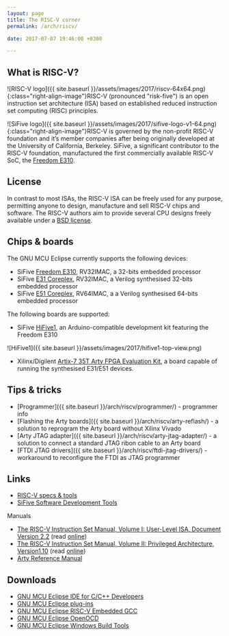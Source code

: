 ```yaml
---
layout: page
title: The RISC-V corner
permalink: /arch/riscv/

date: 2017-07-07 19:46:00 +0300

---
```


## What is RISC-V?

![RISC-V logo]({{ site.baseurl }}/assets/images/2017/riscv-64x64.png){:class="right-align-image"}RISC-V (pronounced "risk-five") is an open instruction set architecture (ISA) based on established reduced instruction set computing (RISC) principles.

![SiFive logo]({{ site.baseurl }}/assets/images/2017/sifive-logo-v1-64.png){:class="right-align-image"}RISC-V is governed by the non-profit RISC-V foundation and it’s member companies after being originally developed at the University of California, Berkeley. SiFive, a significant contributor to the RISC-V foundation, manufactured the first commercially available RISC-V SoC, the [Freedom E310](https://www.sifive.com/products/freedom-e310/).

## License

In contrast to most ISAs, the RISC-V ISA can be freely used for any purpose, permitting anyone to design, manufacture and sell RISC-V chips and software. The RISC-V authors aim to provide several CPU designs freely available under a [BSD license](https://en.wikipedia.org/wiki/BSD_license).

## Chips & boards

The GNU MCU Eclipse currently supports the following devices:

* SiFive [Freedom E310](https://www.sifive.com/products/freedom-e310/), RV32IMAC, a 32-bits embedded processor
* SiFive [E31 Coreplex](https://www.sifive.com/products/coreplex-risc-v-ip/e31/), RV32IMAC, a Verilog synthesised 32-bits embedded processor
* SiFive [E51 Coreplex](https://www.sifive.com/products/coreplex-risc-v-ip/e51/), RV64IMAC, a a Verilog synthesised 64-bits embedded processor

The following boards are supported:

* SiFive [HiFive1](https://www.sifive.com/products/hifive1/), an Arduino-compatible development kit featuring the Freedom E310

![HiFive1]({{ site.baseurl }}/assets/images/2017/hifive1-top-view.png)

* Xilinx/Digilent [Artix-7 35T Arty FPGA Evaluation Kit](https://www.xilinx.com/products/boards-and-kits/arty.html), a board capable of running the synthesised E31/E51 devices.

## Tips & tricks

* [Programmer]({{ site.baseurl }}/arch/riscv/programmer/) - programmer info
* [Flashing the Arty boards]({{ site.baseurl }}/arch/riscv/arty-reflash/) - a solution to reprogram the Arty board without Xilinx Vivado
* [Arty JTAG adapter]({{ site.baseurl }}/arch/riscv/arty-jtag-adapter/) - a solution to connect a standard JTAG ribon cable to an Arty board
* [FTDI JTAG drivers]({{ site.baseurl }}/arch/riscv/ftdi-jtag-drivers/) - workaround to reconfigure the FTDI as JTAG programmer

## Links

* [RISC-V specs & tools](https://riscv.org/specifications/)
* [SiFive Software Development Tools](https://www.sifive.com/products/tools/)

Manuals

* [The RISC-V Instruction Set Manual, Volume I: User-Level ISA, Document Version 2.2](https://content.riscv.org/wp-content/uploads/2017/05/riscv-spec-v2.2.pdf) (read [online](https://riscv.org/wp-content/plugins/pdf-viewer/stable/web/viewer.html?file=https://content.riscv.org/wp-content/uploads/2017/05/riscv-spec-v2.2.pdf#page=1&zoom=auto,-16,798))
* [The RISC-V Instruction Set Manual, Volume II: Privileged Architecture, Version1.10](https://content.riscv.org/wp-content/uploads/2017/05/riscv-privileged-v1.10.pdf) (read [online](https://riscv.org/wp-content/plugins/pdf-viewer/stable/web/viewer.html?file=https://content.riscv.org/wp-content/uploads/2017/05/riscv-privileged-v1.10.pdf#page=2&zoom=auto,-16,772))
* [Arty Reference Manual](https://reference.digilentinc.com/reference/programmable-logic/arty/reference-manual)

## Downloads

* [GNU MCU Eclipse IDE for C/C++ Developers](https://github.com/gnu-mcu-eclipse/org.eclipse.epp.packages/releases)
* [GNU MCU Eclipse plug-ins](https://github.com/gnu-mcu-eclipse/eclipse-plugins/releases)
* [GNU MCU Eclipse RISC-V Embedded GCC](https://github.com/gnu-mcu-eclipse/riscv-none-gcc/releases)
* [GNU MCU Eclipse OpenOCD](https://github.com/gnu-mcu-eclipse/openocd/releases)
* [GNU MCU Eclipse Windows Build Tools](https://github.com/gnu-mcu-eclipse/windows-build-tools/releases)

